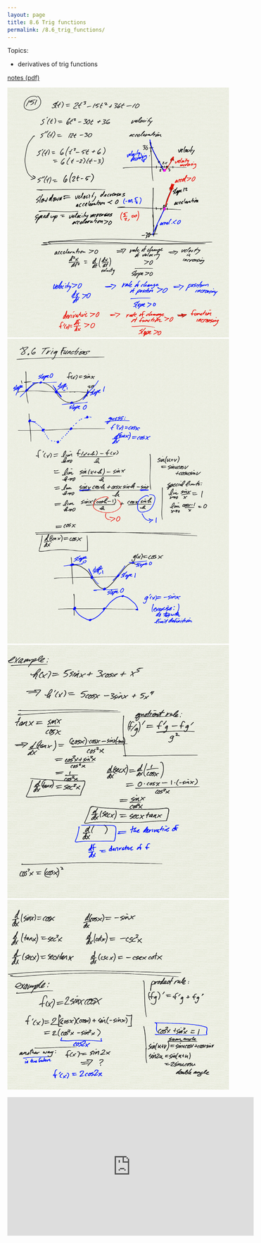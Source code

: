 ```yaml
---
layout: page
title: 8.6 Trig functions
permalink: /8.6_trig_functions/
---
```


Topics: 

- derivatives of trig functions

[notes (pdf)](PCHA_8.6_TrigFunctions.pdf)

![](0.png)
![](1.png)
![](2.png)
![](3.png)

<iframe width="560" height="315" src="https://www.youtube.com/embed/-Sg7vIXFGCk" title="YouTube video player" frameborder="0" allow="accelerometer; autoplay; clipboard-write; encrypted-media; gyroscope; picture-in-picture" allowfullscreen></iframe>

